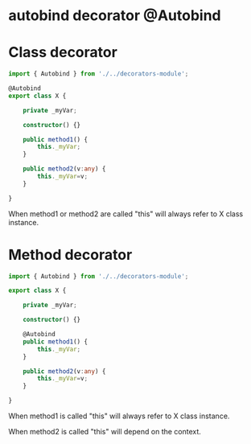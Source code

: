 autobind decorator @Autobind
============================


# Class decorator

```typescript
import { Autobind } from './../decorators-module';

@Autobind
export class X {

    private _myVar;

    constructor() {}

    public method1() {
        this._myVar;
    }

    public method2(v:any) {
        this._myVar=v;
    }

}
```

When method1 or method2 are called "this" will always refer to X class instance.


# Method decorator

```typescript
import { Autobind } from './../decorators-module';

export class X {

    private _myVar;

    constructor() {}

    @Autobind
    public method1() {
        this._myVar;
    }

    public method2(v:any) {
        this._myVar=v;
    }

}
```

When method1 is called "this" will always refer to X class instance.

When method2 is called "this" will depend on the context.